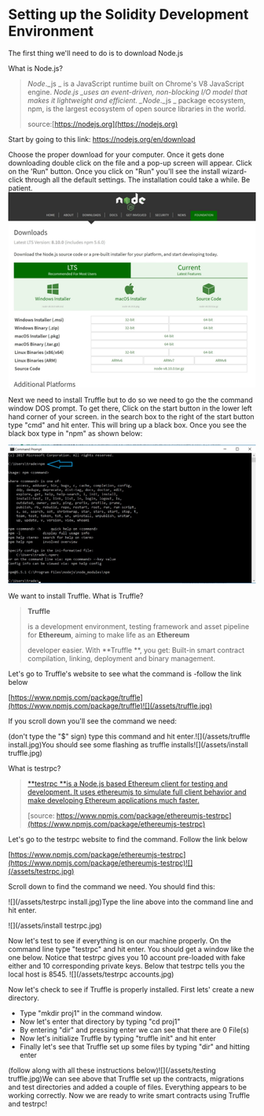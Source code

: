 # Setting up the Solidity Development Environment

The first thing we'll need to do is to download Node.js

What is Node.js?

> _Node_._js _ is a JavaScript runtime built on Chrome's V8 JavaScript engine. _Node_._js  \_uses an event-driven, non-blocking I/O model that makes it lightweight and efficient. \_Node_._js _ package ecosystem, npm, is the largest ecosystem of open source libraries in the world.
>
> source:[https://nodejs.org](https://nodejs.org)

Start by going to this link: [https://nodejs.org/en/download ](https://nodejs.org/en/download/)

Choose the proper download for your computer. Once it gets done downloading double click on the file and a pop-up screen will appear. Click on the 'Run" button. Once you click on "Run" you'll see the install wizard- click  through all the default settings. The installation could take a while. Be patient. ![](/assets/Node.jpg)

Next we need to install Truffle but to do so we need to go the the command window DOS prompt. To get there, Click on the start button in the lower left hand corner of your screen. in the search box to the right of the start button type "cmd" and hit enter. This will bring up a black box. Once you see the black box type in "npm" as shown below:

![](/assets/npm.jpg)

We want to install Truffle. What is Truffle?

> **Truffle**
>
> is a development environment, testing framework and asset pipeline for **Ethereum**, aiming to make life as an **Ethereum**
>
> developer easier. With **Truffle **, you get: Built-in smart contract compilation, linking, deployment and binary management.

Let's go to Truffle's website to see what the command is -follow the link below

[https://www.npmjs.com/package/truffle](https://www.npmjs.com/package/truffle)![](/assets/truffle.jpg)

If you scroll down you'll see the command we need:

\(don't type the "$" sign\) type this command and hit enter.![](/assets/truffle install.jpg)You should see some flashing as truffle installs![](/assets/install truffle.jpg)

What is testrpc?

> [**testrpc **is a Node.js based Ethereum client for testing and development. It uses ethereumjs to simulate full client behavior and make developing Ethereum applications much faster.](https://www.npmjs.com/package/ethereumjs-testrpc)
>
> [source: https://www.npmjs.com/package/ethereumjs-testrpc](https://www.npmjs.com/package/ethereumjs-testrpc)

Let's go to the testrpc website to find the command. Follow the link below

[https://www.npmjs.com/package/ethereumjs-testrpc](https://www.npmjs.com/package/ethereumjs-testrpc)![](/assets/testrpc.jpg)

Scroll down to find the command we need. You should find this:

![](/assets/testrpc install.jpg)Type the line above into the command line and hit enter. 

![](/assets/install testrpc.jpg)

Now let's test to see if everything is on our machine properly. On the command line type "testrpc" and hit enter. You should get a window like the one below. Notice that testrpc gives you 10 account pre-loaded with fake either and 10 corresponding private keys. Below that testrpc tells you the local host is 8545. ![](/assets/testrpc accounts.jpg)

Now let's check to see if Truffle is properly installed. First lets' create a new directory. 

* Type "mkdir proj1" in the command window.
* Now let's enter that directory by typing "cd proj1"
* By entering "dir" and pressing enter we can see that there are 0 File\(s\)
* Now let's initialize Truffle by typing "truffle init" and hit enter
* Finally let's see that Truffle set up some files by typing "dir" and hitting enter

\(follow along with all these instructions below\)![](/assets/testing truffle.jpg)We can see above that Truffle set up the contracts, migrations and test directories and added a couple of files. Everything appears to be working correctly. Now we are ready to write smart contracts using Truffle and testrpc! 

